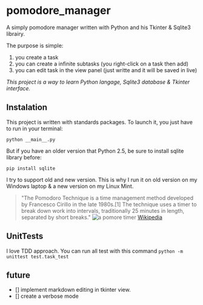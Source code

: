 # pomodore_manager


A simply pomodore manager written with Python and his Tkinter & Sqlite3 librairy.

The purpose is simple:
1. you create a task
2. you can create a infinite subtasks (you right-click on a task then add)
3. you can edit task in the view panel (just writte and it will be saved in live)

*This project is a way to learn Python langage, Sqlite3 database & Tkinter interface.*



## Instalation

This project is written with standards packages. To launch it, you just have to run in your terminal:

    python __main__.py

But if you have an older version that Python 2.5, be sure to install sqlite library before:

    pip install sqlite

I try to support old and new version. This is why I run it on old version on my Windows laptop & a new version on my Linux Mint.




> "The Pomodoro Technique is a time management method developed by Francesco Cirillo in the late 1980s.[1] The technique uses a timer to break down work into intervals, traditionally 25 minutes in length, separated by short breaks." ![a pomore timer](https://fr.wikipedia.org/wiki/Technique_Pomodoro#/media/File:Il_pomodoro.jpg "A pomodore timer") [Wikipedia](https://en.wikipedia.org/wiki/Pomodoro_Technique)

## UnitTests

I love TDD approach. You can run all test with this command `python -m unittest test.task_test`


## future

- [] implement markdown editing in tkinter view.
- [] create a verbose mode